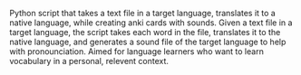 Python script that takes a text file in a target language, translates it to a native language, while creating anki cards with sounds.
Given a text file in a target language, the script takes each word in the file, translates it to the native language, and generates a sound file of the target language to help with pronounciation.
Aimed for language learners who want to learn vocabulary in a personal, relevent context. 
